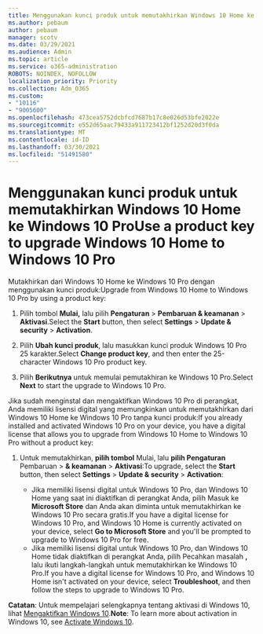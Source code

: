 ```yaml
---
title: Menggunakan kunci produk untuk memutakhirkan Windows 10 Home ke Windows 10 Pro
ms.author: pebaum
author: pebaum
manager: scotv
ms.date: 03/29/2021
ms.audience: Admin
ms.topic: article
ms.service: o365-administration
ROBOTS: NOINDEX, NOFOLLOW
localization_priority: Priority
ms.collection: Adm_O365
ms.custom:
- "10116"
- "9005600"
ms.openlocfilehash: 473cea5752dcbfcd7687b17c8e026d53bfe2022e
ms.sourcegitcommit: e552d65aac79433a911723412bf1252d20d3f0da
ms.translationtype: MT
ms.contentlocale: id-ID
ms.lasthandoff: 03/30/2021
ms.locfileid: "51491580"
---
```

# <a name="use-a-product-key-to-upgrade-windows-10-home-to-windows-10-pro"></a><span data-ttu-id="40cc5-102">Menggunakan kunci produk untuk memutakhirkan Windows 10 Home ke Windows 10 Pro</span><span class="sxs-lookup"><span data-stu-id="40cc5-102">Use a product key to upgrade Windows 10 Home to Windows 10 Pro</span></span>

<span data-ttu-id="40cc5-103">Mutakhirkan dari Windows 10 Home ke Windows 10 Pro dengan menggunakan kunci produk:</span><span class="sxs-lookup"><span data-stu-id="40cc5-103">Upgrade from Windows 10 Home to Windows 10 Pro by using a product key:</span></span>

1. <span data-ttu-id="40cc5-104">Pilih tombol **Mulai,** lalu pilih **Pengaturan**  >  **Pembaruan & keamanan**  >  **Aktivasi**.</span><span class="sxs-lookup"><span data-stu-id="40cc5-104">Select the **Start** button, then select **Settings** > **Update & security** > **Activation**.</span></span>

1. <span data-ttu-id="40cc5-105">Pilih **Ubah kunci produk**, lalu masukkan kunci produk Windows 10 Pro 25 karakter.</span><span class="sxs-lookup"><span data-stu-id="40cc5-105">Select **Change product key**, and then enter the 25-character Windows 10 Pro product key.</span></span>

1. <span data-ttu-id="40cc5-106">Pilih **Berikutnya** untuk memulai pemutakhiran ke Windows 10 Pro.</span><span class="sxs-lookup"><span data-stu-id="40cc5-106">Select **Next** to start the upgrade to Windows 10 Pro.</span></span>

<span data-ttu-id="40cc5-107">Jika sudah menginstal dan mengaktifkan Windows 10 Pro di perangkat, Anda memiliki lisensi digital yang memungkinkan untuk memutakhirkan dari Windows 10 Home ke Windows 10 Pro tanpa kunci produk:</span><span class="sxs-lookup"><span data-stu-id="40cc5-107">If you already installed and activated Windows 10 Pro on your device, you have a digital license that allows you to upgrade from Windows 10 Home to Windows 10 Pro without a product key:</span></span>

1. <span data-ttu-id="40cc5-108">Untuk memutakhirkan, **pilih tombol** Mulai, lalu **pilih Pengaturan** Pembaruan  >  **& keamanan**  >  **Aktivasi**:</span><span class="sxs-lookup"><span data-stu-id="40cc5-108">To upgrade, select the **Start** button, then select **Settings** > **Update & security** > **Activation**:</span></span>

    - <span data-ttu-id="40cc5-109">Jika memiliki lisensi digital untuk Windows 10 Pro, dan Windows 10 Home yang saat ini diaktifkan di perangkat Anda, pilih Masuk ke **Microsoft Store** dan Anda akan diminta untuk memutakhirkan ke Windows 10 Pro secara gratis.</span><span class="sxs-lookup"><span data-stu-id="40cc5-109">If you have a digital license for Windows 10 Pro, and Windows 10 Home is currently activated on your device, select **Go to Microsoft Store** and you'll be prompted to upgrade to Windows 10 Pro for free.</span></span>
    - <span data-ttu-id="40cc5-110">Jika memiliki lisensi digital untuk Windows 10 Pro, dan Windows 10 Home tidak diaktifkan di perangkat Anda, pilih Pecahkan masalah **,** lalu ikuti langkah-langkah untuk memutakhirkan ke Windows 10 Pro.</span><span class="sxs-lookup"><span data-stu-id="40cc5-110">If you have a digital license for Windows 10 Pro, and Windows 10 Home isn't activated on your device, select **Troubleshoot**, and then follow the steps to upgrade to Windows 10 Pro.</span></span>

<span data-ttu-id="40cc5-111">**Catatan**: Untuk mempelajari selengkapnya tentang aktivasi di Windows 10, lihat [Mengaktifkan Windows 10](https://support.microsoft.com/windows/activate-windows-10-c39005d4-95ee-b91e-b399-2820fda32227).</span><span class="sxs-lookup"><span data-stu-id="40cc5-111">**Note**: To learn more about activation in Windows 10, see [Activate Windows 10](https://support.microsoft.com/windows/activate-windows-10-c39005d4-95ee-b91e-b399-2820fda32227).</span></span>